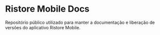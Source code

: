 # Ristore Mobile Docs

Repositório público utilizado para manter a documentação e liberação de versões do aplicativo Ristore Mobile.

